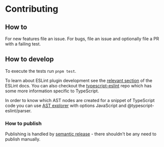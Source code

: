 # Contributing

## How to

For new features file an issue. For bugs, file an issue and optionally file a PR with a failing test.

## How to develop

To execute the tests run `pnpm test`.

To learn about ESLint plugin development see the
[relevant section](https://eslint.org/docs/developer-guide/working-with-plugins) of the ESLint docs.
You can also checkout the [typescript-eslint](https://github.com/typescript-eslint/typescript-eslint) repo which has
some more information specific to TypeScript.

In order to know which AST nodes are created for a snippet of TypeScript code you can use
[AST explorer](https://astexplorer.net/) with options JavaScript and @typescript-eslint/parser.

### How to publish

Publishing is handled by [semantic release](https://github.com/semantic-release/semantic-release#readme) -
there shouldn't be any need to publish manually.
